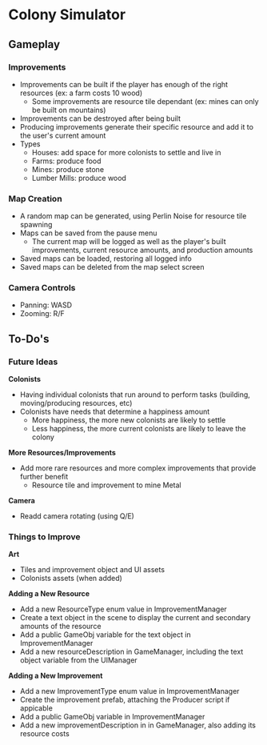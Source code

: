 # Colony Simulator

## Gameplay

### Improvements
- Improvements can be built if the player has enough of the right resources (ex: a farm costs 10 wood)
    - Some improvements are resource tile dependant (ex: mines can only be built on mountains)
- Improvements can be destroyed after being built
- Producing improvements generate their specific resource and add it to the user's current amount
- Types
    - Houses: add space for more colonists to settle and live in
    - Farms: produce food
    - Mines: produce stone
    - Lumber Mills: produce wood

### Map Creation
- A random map can be generated, using Perlin Noise for resource tile spawning
- Maps can be saved from the pause menu
    - The current map will be logged as well as the player's built improvements, current resource amounts, and production amounts
- Saved maps can be loaded, restoring all logged info
- Saved maps can be deleted from the map select screen

### Camera Controls
- Panning: WASD
- Zooming: R/F

## To-Do's

### Future Ideas
**Colonists**
- Having individual colonists that run around to perform tasks (building, moving/producing resources, etc)
- Colonists have needs that determine a happiness amount 
    - More happiness, the more new colonists are likely to settle
    - Less happiness, the more current colonists are likely to leave the colony

**More Resources/Improvements** 
- Add more rare resources and more complex improvements that provide further benefit
    - Resource tile and improvement to mine Metal

**Camera**
- Readd camera rotating (using Q/E)

### Things to Improve

**Art**
- Tiles and improvement object and UI assets
- Colonists assets (when added)

**Adding a New Resource**
- Add a new ResourceType enum value in ImprovementManager
- Create a text object in the scene to display the current and secondary amounts of the resource 
- Add a public GameObj variable for the text object in ImprovementManager
- Add a new resourceDescription in GameManager, including the text object variable from the UIManager

**Adding a New Improvement**
- Add a new ImprovementType enum value in ImprovementManager
- Create the improvement prefab, attaching the Producer script if appicable
- Add a public GameObj variable in ImprovementManager
- Add a new improvementDescription in in GameManager, also adding its resource costs 

